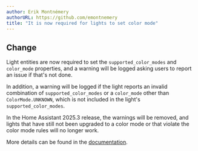 ```yaml
---
author: Erik Montnémery
authorURL: https://github.com/emontnemery
title: "It is now required for lights to set color mode"
---
```



## Change

Light entities are now required to set the `supported_color_modes` and `color_mode` properties, and a warning will be logged asking users to report an issue if that's not done.

In addition, a warning will be logged if the light reports an invalid combination of `supported_color_modes` or a `color_mode` other than `ColorMode.UNKNOWN`, which is not included in the light's `supported_color_modes`.

In the Home Assistant 2025.3 release, the warnings will be removed, and lights that have still not been upgraded to a color mode or that violate the color mode rules will no longer work.

More details can be found in the [documentation](/docs/core/entity/light#color-modes).
